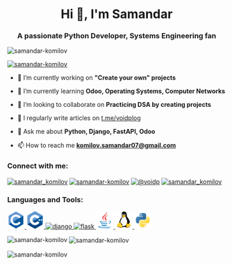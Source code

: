 <h1 align="center">Hi 👋, I'm Samandar</h1>
<h3 align="center">A passionate Python Developer, Systems Engineering fan</h3>

<p align="left"> <img src="https://komarev.com/ghpvc/?username=samandar-komilov&label=Profile%20views&color=00c20d&style=flat" alt="samandar-komilov" /> </p>

<p align="left"> <a href="https://github.com/ryo-ma/github-profile-trophy"><img src="https://github-profile-trophy.vercel.app/?username=samandar-komilov" alt="samandar-komilov" /></a> </p>

- 🔭 I’m currently working on **"Create your own" projects**

- 🌱 I’m currently learning **Odoo, Operating Systems, Computer Networks**

- 👯 I’m looking to collaborate on **Practicing DSA by creating projects**

- 📝 I regularly write articles on [t.me/voidplog](t.me/voidplog)

- 💬 Ask me about **Python, Django, FastAPI, Odoo**

- 📫 How to reach me **komilov.samandar07@gmail.com**

<h3 align="left">Connect with me:</h3>
<p align="left">
<a href="https://dev.to/samandar_komilov" target="blank"><img align="center" src="https://raw.githubusercontent.com/rahuldkjain/github-profile-readme-generator/master/src/images/icons/Social/devto.svg" alt="samandar_komilov" height="30" width="40" /></a>
<a href="https://linkedin.com/in/samandar-komilov" target="blank"><img align="center" src="https://raw.githubusercontent.com/rahuldkjain/github-profile-readme-generator/master/src/images/icons/Social/linked-in-alt.svg" alt="samandar-komilov" height="30" width="40" /></a>
<a href="https://hashnode.com/@voidp" target="blank"><img align="center" src="https://raw.githubusercontent.com/rahuldkjain/github-profile-readme-generator/master/src/images/icons/Social/hashnode.svg" alt="@voidp" height="30" width="40" /></a>
<a href="https://www.leetcode.com/samandar_komilov" target="blank"><img align="center" src="https://raw.githubusercontent.com/rahuldkjain/github-profile-readme-generator/master/src/images/icons/Social/leet-code.svg" alt="samandar_komilov" height="30" width="40" /></a>
</p>

<h3 align="left">Languages and Tools:</h3>
<p align="left"> <a href="https://www.cprogramming.com/" target="_blank" rel="noreferrer"> <img src="https://raw.githubusercontent.com/devicons/devicon/master/icons/c/c-original.svg" alt="c" width="40" height="40"/> </a> <a href="https://www.w3schools.com/cpp/" target="_blank" rel="noreferrer"> <img src="https://raw.githubusercontent.com/devicons/devicon/master/icons/cplusplus/cplusplus-original.svg" alt="cplusplus" width="40" height="40"/> </a> <a href="https://www.djangoproject.com/" target="_blank" rel="noreferrer"> <img src="https://cdn.worldvectorlogo.com/logos/django.svg" alt="django" width="40" height="40"/> </a> <a href="https://flask.palletsprojects.com/" target="_blank" rel="noreferrer"> <img src="https://www.vectorlogo.zone/logos/pocoo_flask/pocoo_flask-icon.svg" alt="flask" width="40" height="40"/> </a> <a href="https://www.java.com" target="_blank" rel="noreferrer"> <img src="https://raw.githubusercontent.com/devicons/devicon/master/icons/java/java-original.svg" alt="java" width="40" height="40"/> </a> <a href="https://www.linux.org/" target="_blank" rel="noreferrer"> <img src="https://raw.githubusercontent.com/devicons/devicon/master/icons/linux/linux-original.svg" alt="linux" width="40" height="40"/> </a> <a href="https://www.python.org" target="_blank" rel="noreferrer"> <img src="https://raw.githubusercontent.com/devicons/devicon/master/icons/python/python-original.svg" alt="python" width="40" height="40"/> </a> </p>

<p><img align="left" src="https://github-readme-stats.vercel.app/api/top-langs?username=samandar-komilov&show_icons=true&locale=en&layout=compact" alt="samandar-komilov" /></p>

<p>&nbsp;<img align="center" src="https://github-readme-stats.vercel.app/api?username=samandar-komilov&show_icons=true&locale=en" alt="samandar-komilov" /></p>

<p><img align="center" src="https://github-readme-streak-stats.herokuapp.com/?user=samandar-komilov&" alt="samandar-komilov" /></p>
